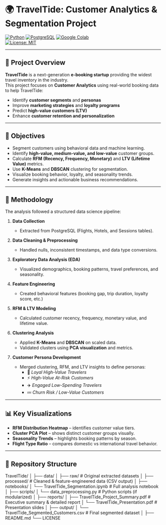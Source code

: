  
# 🌍 TravelTide: Customer Analytics & Segmentation Project

[![Python](https://img.shields.io/badge/Python-3.10+-blue?logo=python)](https://www.python.org/) 
[![PostgreSQL](https://img.shields.io/badge/Database-PostgreSQL-316192?logo=postgresql)](https://www.postgresql.org/) 
[![Google Colab](https://img.shields.io/badge/Platform-Google%20Colab-F9AB00?logo=googlecolab)](https://colab.research.google.com/)  
[![License: MIT](https://img.shields.io/badge/License-MIT-green.svg)](LICENSE)

---

## 📌 Project Overview
**TravelTide** is a next-generation **e-booking startup** providing the widest travel inventory in the industry.  
This project focuses on **Customer Analytics** using real-world booking data to help TravelTide:
- Identify **customer segments** and **personas**  
- Improve **marketing strategies** and **loyalty programs**  
- Predict **high-value customers (LTV)**  
- Enhance **customer retention and personalization**

---

## 🧭 Objectives
- Segment customers using behavioral data and machine learning.  
- Identify **high-value, medium-value, and low-value** customer groups.  
- Calculate **RFM (Recency, Frequency, Monetary)** and **LTV (Lifetime Value)** metrics.  
- Use **K-Means** and **DBSCAN** clustering for segmentation.  
- Visualize booking behavior, loyalty, and seasonality trends.  
- Generate insights and actionable business recommendations.  

---

## 🧩 Methodology
The analysis followed a structured data science pipeline:

1. **Data Collection**  
   - Extracted from PostgreSQL (Flights, Hotels, and Sessions tables).

2. **Data Cleaning & Preprocessing**  
   - Handled nulls, inconsistent timestamps, and data type conversions.

3. **Exploratory Data Analysis (EDA)**  
   - Visualized demographics, booking patterns, travel preferences, and seasonality.

4. **Feature Engineering**  
   - Created behavioral features (booking gap, trip duration, loyalty score, etc.)

5. **RFM & LTV Modeling**  
   - Calculated customer recency, frequency, monetary value, and lifetime value.

6. **Clustering Analysis**  
   - Applied **K-Means** and **DBSCAN** on scaled data.  
   - Validated clusters using **PCA visualization** and metrics.

7. **Customer Persona Development**  
   - Merged clustering, RFM, and LTV insights to define personas:
     - 🎯 *Loyal High-Value Travelers*
     - ⚡ *High-Value At-Risk Customers*
     - ✈️ *Engaged Low-Spending Travelers*
     - 💤 *Churn Risk / Low-Value Customers*

---

## 📊 Key Visualizations
- **RFM Distribution Heatmap** – identifies customer value tiers.  
- **Cluster PCA Plot** – shows distinct customer groups visually.  
- **Seasonality Trends** – highlights booking patterns by season.  
- **Flight Type Ratio** – compares domestic vs international travel behavior.  

---

## 📁 Repository Structure
TravelTide/
│
├── data/
│   ├── raw/                # Original extracted datasets
│   ├── processed/          # Cleaned & feature-engineered data (CSV output)
│
├── notebooks/
│   └── TravelTide_Segmentation.ipynb  # Full analysis notebook
│
├── scripts/
│   └── data_preprocessing.py          # Python scripts (if modularized)
│
├── reports/
│   ├── TravelTide_Project_Summary.pdf # Executive summary & detailed report
│   └── TravelTide_Presentation.pdf    # Presentation slides
│
├── output/
│   └── TravelTide_Segmented_Customers.csv  # Final segmented dataset
│
├── README.md
└── LICENSE

